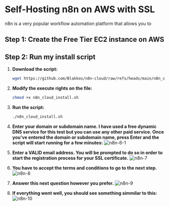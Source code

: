 # Self-Hosting n8n on AWS with SSL 

n8n is a very popular workflow automation platform that allows you to 


## Step 1: Create the Free Tier EC2 instance on AWS

## Step 2: Run my install script

1. **Download the script:**
   ```bash
   wget https://github.com/Blakkos/n8n-cloud/raw/refs/heads/main/n8n_cloud_install.sh

2. **Modify the execute rights on the file:**
   ```bash
   chmod +x n8n_cloud_install.sh

3. **Run the script:**
   ```bash
   ./n8n_cloud_install.sh

4. **Enter your domain or subdomain name. I have used a free dynamic DNS service for this test but you can use any other paid service. Once you've entered the domain or subdomain name, press Enter and the script will start running for a few minutes:**
   ![n8n-6-1](https://github.com/user-attachments/assets/f0a40a6a-76b9-43fa-a4a0-c0714ead2107)
5. **Enter a VALID email address. You will be prompted to do so in order to start the registration process for your SSL certificate.**
   ![n8n-7](https://github.com/user-attachments/assets/83b8cc10-a394-4188-baf7-6107bbe60863)

6. **You have to accept the terms and conditions to go to the next step.**
   ![n8n-8](https://github.com/user-attachments/assets/b8e33549-70e0-4db0-824e-8565338fc864)

7. **Answer this next question however you prefer.**
   ![n8n-9](https://github.com/user-attachments/assets/24b0f04b-b62a-4a65-bf50-72243ab1f900)

8. **If everything went well, you should see something simmilar to this:**
   ![n8n-10](https://github.com/user-attachments/assets/a16babfd-a65f-4a13-8754-d02952be324a)
